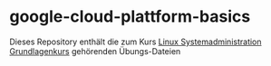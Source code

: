 # google-cloud-plattform-basics

Dieses Repository enthält die zum Kurs [Linux Systemadministration Grundlagenkurs](https://linux-trainings.de/linux-systemadministration-grundlagenkurs/) gehörenden Übungs-Dateien
